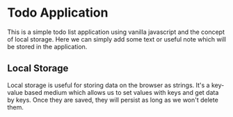 # Todo Application

This is a simple todo list application using vanilla javascript and the concept of local storage. Here we can simply add some text or useful note which will be stored in the application.


## Local Storage

Local storage is useful for storing data on the browser as strings. It's a key-value based medium which allows us to set values with keys and get data by keys. Once they are saved, they will persist as long as we won't delete them.

